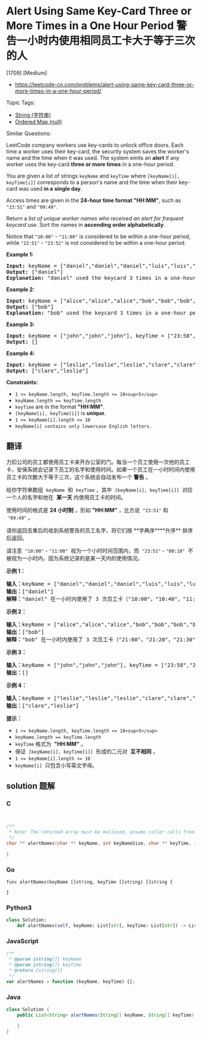 # Alert Using Same Key-Card Three or More Times in a One Hour Period 警告一小时内使用相同员工卡大于等于三次的人

[1709] [Medium]

- https://leetcode-cn.com/problems/alert-using-same-key-card-three-or-more-times-in-a-one-hour-period/

Topic Tags:

- [String (字符串)](https://leetcode-cn.com/tag/string/)
- [Ordered Map (null)](https://leetcode-cn.com/tag/ordered-map/)

Similar Questions:

LeetCode company workers use key-cards to unlock office doors. Each time a worker uses their key-card, the security system saves the worker's name and the time when it was used. The system emits an **alert** if any worker uses the key-card **three or more times** in a one-hour period.

You are given a list of strings `keyName` and `keyTime` where `[keyName[i], keyTime[i]]` corresponds to a person's name and the time when their key-card was used **in a** **single day**.

Access times are given in the **24-hour time format "HH:MM"**, such as `"23:51"` and `"09:49"`.

Return a _list of unique worker names who received an alert for frequent keycard use_. Sort the names in **ascending order alphabetically**.

Notice that `"10:00"` - `"11:00"` is considered to be within a one-hour period, while `"22:51"` - `"23:52"` is not considered to be within a one-hour period.

**Example 1:**

<pre><strong>Input:</strong> keyName = ["daniel","daniel","daniel","luis","luis","luis","luis"], keyTime = ["10:00","10:40","11:00","09:00","11:00","13:00","15:00"]
<strong>Output:</strong> ["daniel"]
<strong>Explanation:</strong> "daniel" used the keycard 3 times in a one-hour period ("10:00","10:40", "11:00").
</pre>

**Example 2:**

<pre><strong>Input:</strong> keyName = ["alice","alice","alice","bob","bob","bob","bob"], keyTime = ["12:01","12:00","18:00","21:00","21:20","21:30","23:00"]
<strong>Output:</strong> ["bob"]
<strong>Explanation:</strong> "bob" used the keycard 3 times in a one-hour period ("21:00","21:20", "21:30").
</pre>

**Example 3:**

<pre><strong>Input:</strong> keyName = ["john","john","john"], keyTime = ["23:58","23:59","00:01"]
<strong>Output:</strong> []
</pre>

**Example 4:**

<pre><strong>Input:</strong> keyName = ["leslie","leslie","leslie","clare","clare","clare","clare"], keyTime = ["13:00","13:20","14:00","18:00","18:51","19:30","19:49"]
<strong>Output:</strong> ["clare","leslie"]
</pre>

**Constraints:**

- `1 <= keyName.length, keyTime.length <= 10<sup>5</sup>`
- `keyName.length == keyTime.length`
- `keyTime` are in the format **"HH:MM"**.
- `[keyName[i], keyTime[i]]` is **unique**.
- `1 <= keyName[i].length <= 10`
- `keyName[i] contains only lowercase English letters.`

## 翻译

力扣公司的员工都使用员工卡来开办公室的门。每当一个员工使用一次他的员工卡，安保系统会记录下员工的名字和使用时间。如果一个员工在一小时时间内使用员工卡的次数大于等于三次，这个系统会自动发布一个 **警告** 。

给你字符串数组  `keyName`  和  `keyTime` ，其中  `[keyName[i], keyTime[i]]`  对应一个人的名字和他在  **某一天** 内使用员工卡的时间。

使用时间的格式是 **24 小时制** ，形如 **"HH:MM"** ，比方说  `"23:51"` 和  `"09:49"` 。

请你返回去重后的收到系统警告的员工名字，将它们按 **字典序\*\***升序\*\* 排序后返回。

请注意  `"10:00"` - `"11:00"`  视为一个小时时间范围内，而  `"23:51"` - `"00:10"`  不被视为一小时内，因为系统记录的是某一天内的使用情况。

**示例 1：**

<pre><strong>输入：</strong>keyName = ["daniel","daniel","daniel","luis","luis","luis","luis"], keyTime = ["10:00","10:40","11:00","09:00","11:00","13:00","15:00"]
<strong>输出：</strong>["daniel"]
<strong>解释：</strong>"daniel" 在一小时内使用了 3 次员工卡（"10:00"，"10:40"，"11:00"）。
</pre>

**示例 2：**

<pre><strong>输入：</strong>keyName = ["alice","alice","alice","bob","bob","bob","bob"], keyTime = ["12:01","12:00","18:00","21:00","21:20","21:30","23:00"]
<strong>输出：</strong>["bob"]
<strong>解释：</strong>"bob" 在一小时内使用了 3 次员工卡（"21:00"，"21:20"，"21:30"）。
</pre>

**示例 3：**

<pre><strong>输入：</strong>keyName = ["john","john","john"], keyTime = ["23:58","23:59","00:01"]
<strong>输出：</strong>[]
</pre>

**示例 4：**

<pre><strong>输入：</strong>keyName = ["leslie","leslie","leslie","clare","clare","clare","clare"], keyTime = ["13:00","13:20","14:00","18:00","18:51","19:30","19:49"]
<strong>输出：</strong>["clare","leslie"]
</pre>

**提示：**

- `1 <= keyName.length, keyTime.length <= 10<sup>5</sup>`
- `keyName.length == keyTime.length`
- `keyTime` 格式为  **"HH:MM"** 。
- 保证  `[keyName[i], keyTime[i]]`  形成的二元对  **互不相同** 。
- `1 <= keyName[i].length <= 10`
- `keyName[i]`  只包含小写英文字母。

## solution 题解

### C

```c


/**
 * Note: The returned array must be malloced, assume caller calls free().
 */
char ** alertNames(char ** keyName, int keyNameSize, char ** keyTime, int keyTimeSize, int* returnSize){

}
```

### Go

```golang
func alertNames(keyName []string, keyTime []string) []string {

}
```

### Python3

```python
class Solution:
    def alertNames(self, keyName: List[str], keyTime: List[str]) -> List[str]:
```

### JavaScript

```javascript
/**
 * @param {string[]} keyName
 * @param {string[]} keyTime
 * @return {string[]}
 */
var alertNames = function (keyName, keyTime) {};
```

### Java

```java
class Solution {
    public List<String> alertNames(String[] keyName, String[] keyTime) {

    }
}
```
